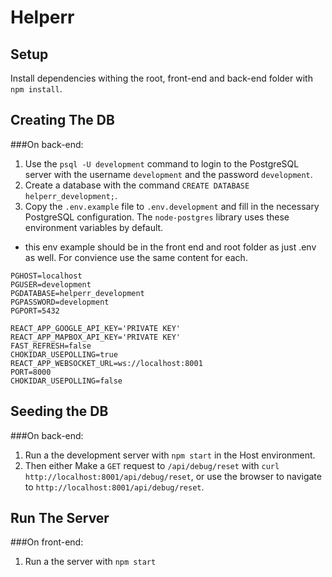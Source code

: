 # Helperr

## Setup

Install dependencies withing the root, front-end and back-end folder with `npm install`.

## Creating The DB

###On back-end:

1. Use the `psql -U development` command to login to the PostgreSQL server with the username `development` and the password `development`.
2. Create a database with the command `CREATE DATABASE helperr_development;`.
3. Copy the `.env.example` file to `.env.development` and fill in the necessary PostgreSQL configuration. The `node-postgres` library uses these environment variables by default.

- this env example should be in the front end and root folder as just .env as well. For convience use the same content for each.

```
PGHOST=localhost
PGUSER=development
PGDATABASE=helperr_development
PGPASSWORD=development
PGPORT=5432

REACT_APP_GOOGLE_API_KEY='PRIVATE KEY'
REACT_APP_MAPBOX_API_KEY='PRIVATE KEY'
FAST_REFRESH=false
CHOKIDAR_USEPOLLING=true
REACT_APP_WEBSOCKET_URL=ws://localhost:8001
PORT=8000
CHOKIDAR_USEPOLLING=false
```

## Seeding the DB

###On back-end:

1. Run a the development server with `npm start` in the Host environment.
2. Then either Make a `GET` request to `/api/debug/reset` with `curl http://localhost:8001/api/debug/reset`, or use the browser to navigate to `http://localhost:8001/api/debug/reset`.

## Run The Server

###On front-end:

1. Run a the server with `npm start`
